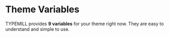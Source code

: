 # Theme Variables

TYPEMILL provides **9 variables** for your theme right now. They are easy to understand and simple to use.  